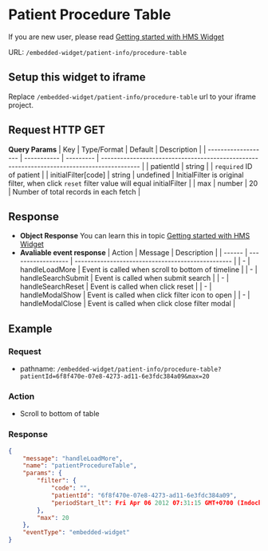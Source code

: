 # Patient Procedure Table

If you are new user, please read [Getting started with HMS Widget](/embedded-widget?widget=get-started)


URL: `/embedded-widget/patient-info/procedure-table`

## Setup this widget to iframe
Replace `/embedded-widget/patient-info/procedure-table` url to your iframe project.

## Request HTTP GET

**Query Params**
| Key                 | Type/Format | Default   | Description                                                                                |
| ------------------- | ----------- | --------- | ------------------------------------------------------------------------------------------ |
| patientId           | string      |           | `required` ID of patient                                                                   |
| initialFilter[code] | string      | undefined | InitialFilter is original filter, when click `reset` filter value will equal initialFilter |
| max                 | number      | 20        | Number of total records in each fetch                                                      |

## Response
- **Object Response**
    You can learn this in topic [Getting started with HMS Widget](/embedded-widget?widget=get-started)
- **Avaliable event response**
   | Action | Message            | Description                                       |
   | ------ | ------------------ | ------------------------------------------------- |
   | -      | handleLoadMore     | Event is called when scroll to bottom of timeline |
   | -      | handleSearchSubmit | Event is called when submit search                |
   | -      | handleSearchReset  | Event is called when click reset                  |
   | -      | handleModalShow    | Event is called when click filter icon to open    |
   | -      | handleModalClose   | Event is called when click close filter modal     |


## Example

### Request
 - pathname: `/embedded-widget/patient-info/procedure-table?patientId=6f8f470e-07e8-4273-ad11-6e3fdc384a09&max=20` 

### Action
 - Scroll to bottom of table

### Response
```json
{
    "message": "handleLoadMore",
    "name": "patientProcedureTable",
    "params": {
        "filter": {
            "code": "",
            "patientId": "6f8f470e-07e8-4273-ad11-6e3fdc384a09",
            "periodStart_lt": Fri Apr 06 2012 07:31:15 GMT+0700 (Indochina Time),
        },
        "max": 20
    },
    "eventType": "embedded-widget"
}
```
